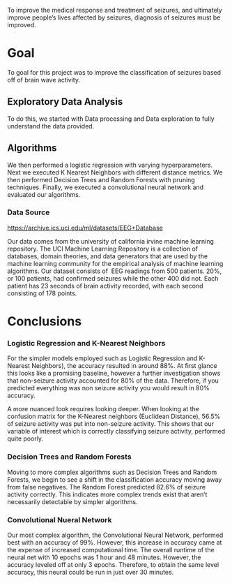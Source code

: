 To improve the medical response and treatment of seizures, and ultimately improve people’s lives affected by seizures, diagnosis of seizures must be improved. 
# Goal
To goal for this project was to improve the classification of seizures based off of brain wave activity. 
## Exploratory Data Analysis
To do this, we started with Data processing and Data exploration to fully understand the data provided. 
## Algorithms 
We then performed a logistic regression with varying hyperparameters. 
Next we executed K Nearest Neighbors with different distance metrics. 
We then performed Decision Trees and Random Forests with pruning techniques. 
Finally, we executed a convolutional neural network and evaluated our algorithms. 

### Data Source
https://archive.ics.uci.edu/ml/datasets/EEG+Database

Our data comes from the university of california irvine machine learning repository. The UCI Machine Learning Repository is a collection of databases, domain theories, and data generators that are used by the machine learning community for the empirical analysis of machine learning algorithms.
Our dataset consists of  EEG readings from 500 patients. 20%, or 100 patients, had confirmed seizures while the other 400 did not. Each patient has 23 seconds of brain activity recorded, with each second consisting of 178 points.


# Conclusions

### Logistic Regression and K-Nearest Neighbors
For the simpler models employed such as Logistic Regression and K-Nearest Neighbors), the accuracy resulted in around 88%.
 At first glance this looks like a promising baseline, however a further investigation shows that non-seizure activity accounted for 80% of the data. 
Therefore, if you predicted everything was non seizure activity you would result in 80% accuracy. 

A more nuanced look requires looking deeper. 
When looking at the confusion matrix for the K-Nearest neighbors (Euclidean Distance), 56.5% of seizure activity was put into non-seizure activity. 
This shows that our variable of interest which is correctly classifying seizure activity, performed  quite poorly. 

### Decision Trees and Random Forests
Moving to more complex algorithms  such as Decision Trees and Random Forests, we begin to see a shift in the classification accuracy moving away from false negatives. 
The Random Forest predicted 82.6% of seizure activity correctly. This indicates more complex trends exist that aren’t necessarily detectable by simpler algorithms.
### Convolutional Nueral Network 
Our most complex algorithm, the Convolutional Neural Network, performed best with an accuracy of 99%. 
However, this increase in accuracy came at the expense of increased computational time. 
The overall runtime of the neural net with 10 epochs was 1 hour and 48 minutes. However, the accuracy leveled off at only 3 epochs. 
Therefore, to obtain the same level accuracy, this neural could be run in just over 30 minutes. 
